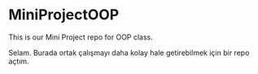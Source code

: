 # MiniProjectOOP
This is our Mini Project repo for OOP class.

Selam. Burada ortak çalışmayı daha kolay hale getirebilmek için bir repo açtım.
